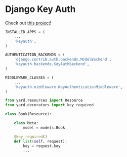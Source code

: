 # Django Key Auth

Check out [this project](https://github.com/laginha/django-key-auth)!

```python
INSTALLED_APPS = (
    ...
    'keyauth',
)

AUTHENTICATION_BACKENDS = (
    'django.contrib.auth.backends.ModelBackend',
    'keyauth.backends.KeyAuthBackend',
)

MIDDLEWARE_CLASSES = (
    ...
    'keyauth.middleware.KeyAuthenticationMiddleware',
)
```

```python
from yard.resources import Resource
from yard.decorators import key_required

class Book(Resource):

    class Meta:
        model = models.Book

    @key_required()
    def list(self, request):
        key = request.key
        ...
```
